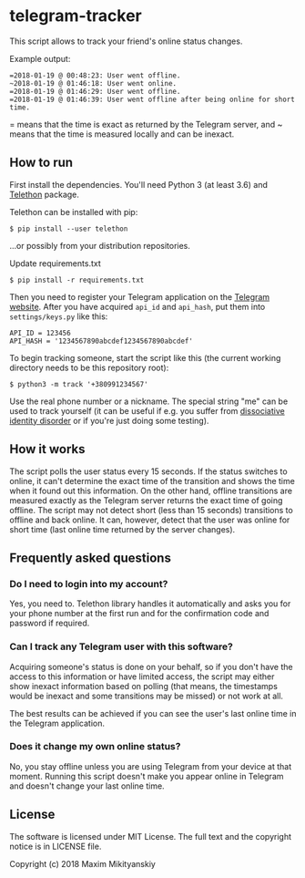 telegram-tracker
================

This script allows to track your friend's online status changes.

Example output:

    =2018-01-19 @ 00:48:23: User went offline.
    ~2018-01-19 @ 01:46:18: User went online.
    =2018-01-19 @ 01:46:29: User went offline.
    =2018-01-19 @ 01:46:39: User went offline after being online for short time.

= means that the time is exact as returned by the Telegram server, and ~ means that the time is measured locally and can be inexact.

How to run
----------

First install the dependencies. You'll need Python 3 (at least 3.6) and [Telethon](https://github.com/LonamiWebs/Telethon) package.

Telethon can be installed with pip:

    $ pip install --user telethon

...or possibly from your distribution repositories.

Update requirements.txt

    $ pip install -r requirements.txt

Then you need to register your Telegram application on the [Telegram website](https://my.telegram.org/apps). After you have acquired `api_id` and `api_hash`, put them into `settings/keys.py` like this:

    API_ID = 123456
    API_HASH = '1234567890abcdef1234567890abcdef'

To begin tracking someone, start the script like this (the current working directory needs to be this repository root):

    $ python3 -m track '+380991234567'

Use the real phone number or a nickname. The special string "me" can be used to track yourself (it can be useful if e.g. you suffer from [dissociative identity disorder](https://en.wikipedia.org/wiki/Dissociative_identity_disorder) or if you're just doing some testing).

How it works
------------

The script polls the user status every 15 seconds. If the status switches to online, it can't determine the exact time of the transition and shows the time when it found out this information. On the other hand, offline transitions are measured exactly as the Telegram server returns the exact time of going offline. The script may not detect short (less than 15 seconds) transitions to offline and back online. It can, however, detect that the user was online for short time (last online time returned by the server changes).

Frequently asked questions
--------------------------

### Do I need to login into my account?

Yes, you need to. Telethon library handles it automatically and asks you for your phone number at the first run and for the confirmation code and password if required.

### Can I track any Telegram user with this software?

Acquiring someone's status is done on your behalf, so if you don't have the access to this information or have limited access, the script may either show inexact information based on polling (that means, the timestamps would be inexact and some transitions may be missed) or not work at all.

The best results can be achieved if you can see the user's last online time in the Telegram application.

### Does it change my own online status?

No, you stay offline unless you are using Telegram from your device at that moment. Running this script doesn't make you appear online in Telegram and doesn't change your last online time.

License
-------

The software is licensed under MIT License. The full text and the copyright notice is in LICENSE file.

Copyright (c) 2018 Maxim Mikityanskiy
